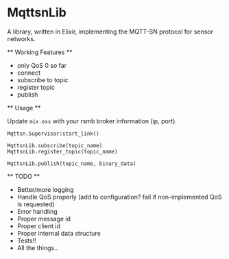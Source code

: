 MqttsnLib
=========

A library, written in Elixir,  implementing the MQTT-SN protocol for
sensor networks.

** Working Features **

- only QoS 0 so far
- connect
- subscribe to topic
- register topic
- publish

** Usage **

Update `mix.exs` with your rsmb broker information (ip, port).

```
Mqttsn.Supervisor:start_link()

MqttsnLib.subscribe(topic_name)
MqttsnLib.register_topic(topic_name)

MqttsnLib.publish(topic_name, binary_data)
```

** TODO **

- Better/more logging
- Handle QoS properly (add to configuration? fail if non-implemented QoS is
    requested)
- Error handling
- Proper message id
- Proper client id
- Proper internal data structure
- Tests!!
- All the things..

